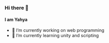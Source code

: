 ### Hi there 👋

#### I am Yahya 


- 🔭 I’m currently working on web programming
- 🌱 I’m currently learning unity and scripting


